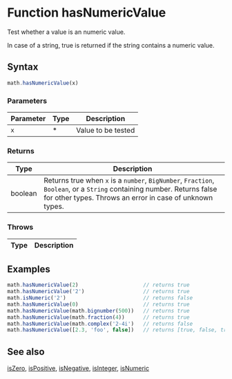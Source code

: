 <!-- Note: This file is automatically generated from source code comments. Changes made in this file will be overridden. -->

# Function hasNumericValue

Test whether a value is an numeric value.

In case of a string, true is returned if the string contains a numeric value.


## Syntax

```js
math.hasNumericValue(x)
```

### Parameters

Parameter | Type | Description
--------- | ---- | -----------
`x` | * | Value to be tested

### Returns

Type | Description
---- | -----------
boolean | Returns true when `x` is a `number`, `BigNumber`, `Fraction`, `Boolean`, or a `String` containing number. Returns false for other types. Throws an error in case of unknown types.


### Throws

Type | Description
---- | -----------


## Examples

```js
math.hasNumericValue(2)                     // returns true
math.hasNumericValue('2')                   // returns true
math.isNumeric('2')                         // returns false
math.hasNumericValue(0)                     // returns true
math.hasNumericValue(math.bignumber(500))   // returns true
math.hasNumericValue(math.fraction(4))      // returns true
math.hasNumericValue(math.complex('2-4i')   // returns false
math.hasNumericValue([2.3, 'foo', false])   // returns [true, false, true]
```


## See also

[isZero](isZero.md),
[isPositive](isPositive.md),
[isNegative](isNegative.md),
[isInteger](isInteger.md),
[isNumeric](isNumeric.md)
